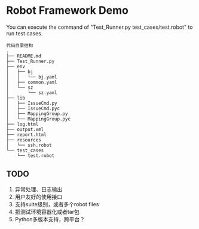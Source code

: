 Robot Framework Demo
=================================

You can execute the command of "Test_Runner.py test_cases/test.robot" to run test cases.

```
代码目录结构
.
├── README.md
├── Test_Runner.py
├── env
│   ├── bj
│   │   └── bj.yaml
│   ├── common.yaml
│   └── sz
│       └── sz.yaml
├── lib
│   ├── IssueCmd.py
│   ├── IssueCmd.pyc
│   ├── MappingGroup.py
│   └── MappingGroup.pyc
├── log.html
├── output.xml
├── report.html
├── resources
│   └── ssh.robot
└── test_cases
    └── test.robot
```
## TODO
1.	异常处理、日志输出
2.	用户友好的使用接口
3.	支持suite级别，或者多个robot files
4.  把测试环境容器化或者tar包
5.	Python多版本支持，跨平台？

